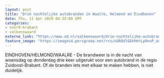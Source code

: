 ```yaml
---
layout: post
title: "Drie nachtelijke autobranden in Waalre, Helmond en Eindhoven"
date: Thu, 11 Apr 2019 04:33:00 GMT
categories: 
- noord-brabant 
- valkenswaard 
externe_link: "https://www.ad.nl/valkenswaard/drie-nachtelijke-autobranden-in-waalre-helmond-en-eindhoven~a6cb1fde/"
feature_image: "https://images4.persgroep.net/rcs/nGR8dlGEkhHrLyOnxP_umHJ5kT0/diocontent/145286299/_fitwidth/400/?appId=21791a8992982cd8da851550a453bd7f&quality=0.7"
---
```


EINDHOVEN/HELMOND/WAALRE - De brandweer is in de nacht van woensdag op donderdag drie keer uitgerukt voor een autobrand in de regio Zuidoost-Brabant. Of de branden iets met elkaar te maken hebben, is niet duidelijk.
